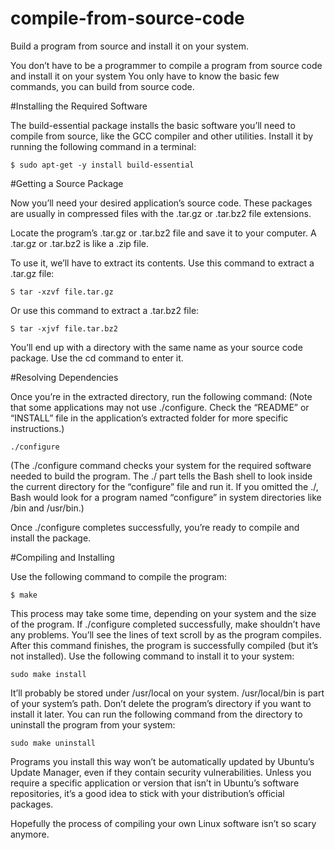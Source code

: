 # compile-from-source-code
Build a program from source and install it on your system.

You don’t have to be a programmer to compile a program from source code and install it on your system
You only have to know the basic few commands, you can build from source code.

#Installing the Required Software

The build-essential package  installs the basic software you’ll need to compile from source, like the GCC compiler and other utilities. Install it by running the following command in a terminal:

    $ sudo apt-get -y install build-essential

#Getting a Source Package

Now you’ll need your desired application’s source code. 
These packages are usually in compressed files with the .tar.gz or .tar.bz2 file extensions.

Locate the program’s .tar.gz or .tar.bz2 file and save it to your computer.
A .tar.gz or .tar.bz2 is like a .zip file.

To use it, we’ll have to extract its contents.
Use this command to extract a .tar.gz file:

    S tar -xzvf file.tar.gz

Or use this command to extract a .tar.bz2 file:

    S tar -xjvf file.tar.bz2

You’ll end up with a directory with the same name as your source code package.
Use the cd command to enter it.

#Resolving Dependencies

Once you’re in the extracted directory, run the following command:
(Note that some applications may not use ./configure. Check the “README” or “INSTALL” file in the application’s extracted folder for more specific instructions.)

    ./configure

(The ./configure command checks your system for the required software needed to build the program. The ./ part tells the Bash shell to look inside the current directory for the “configure” file and run it. If you omitted the ./, Bash would look for a program named “configure” in system directories like /bin and /usr/bin.)

Once ./configure completes successfully, you’re ready to compile and install the package.

#Compiling and Installing

Use the following command to compile the program:

    $ make

This process may take some time, depending on your system and the size of the program. 
If ./configure completed successfully, make shouldn’t have any problems. 
You’ll see the lines of text scroll by as the program compiles.
After this command finishes, the program is successfully compiled (but it’s not installed). 
Use the following command to install it to your system:

    sudo make install

It’ll probably be stored under /usr/local on your system. 
/usr/local/bin is part of your system’s path.
Don’t delete the program’s directory if you want to install it later.
You can run the following command from the directory to uninstall the program from your system:

    sudo make uninstall

Programs you install this way won’t be automatically updated by Ubuntu’s Update Manager, even if they contain security vulnerabilities. Unless you require a specific application or version that isn’t in Ubuntu’s software repositories, it’s a good idea to stick with your distribution’s official packages.

Hopefully the process of compiling your own Linux software isn’t so scary anymore.
